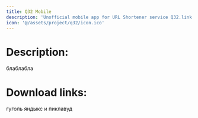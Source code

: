 ```yaml
---
title: Q32 Mobile
description: 'Unofficial mobile app for URL Shortener service Q32.link'
icon: '@/assets/project/q32/icon.ico'
---
```

# Description:
блаблабла
# Download links:
гуголь яндыкс и пиклавуд